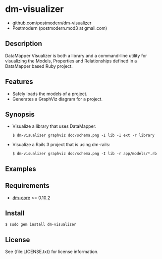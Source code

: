 # dm-visualizer

* [github.com/postmodern/dm-visualizer](http://github.com/postmodern/dm-visualizer/)
* Postmodern (postmodern.mod3 at gmail.com)

## Description

DataMapper Visualizer is both a library and a command-line utility for
visualizing the Models, Properties and Relationships defined in a
DataMapper based Ruby project.

## Features

* Safely loads the models of a project.
* Generates a GraphViz diagram for a project.

## Synopsis

* Visualize a library that uses DataMapper:

      $ dm-visualizer graphviz doc/schema.png -I lib -I ext -r library

* Visualize a Rails 3 project that is using dm-rails:

      $ dm-visualizer graphviz doc/schema.png -I lib -r app/models/*.rb

## Examples

## Requirements

* [dm-core](http://github.com/datamapper/dm-core) >= 0.10.2

## Install

    $ sudo gem install dm-visualizer

## License

See {file:LICENSE.txt} for license information.


